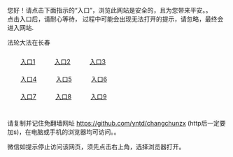 您好！请点击下面指示的“入口”，浏览此网站是安全的，且为您带来平安。。 <br/>
点击入口后，请耐心等待， 过程中可能会出现无法打开的提示，请忽略，最终会进入网站. </br>

法轮大法在长春<br/>
<div style="padding:10px"><a style="margin:20px" target="_blank" href="https://d3tbynmds73jnf.cloudfront.net/2Qpsp?koewdyv" id="ccLink1" rel="nofollow">入口1</a> <a target="_blank" style="margin:20px" href="https://d2f2ryugyqaqwl.cloudfront.net/2Qpsp?fhftwgps" id="ccLink2" rel="nofollow">入口2</a> <a style="margin:20px" target="_blank" href="https://d19o8umwm0qksk.cloudfront.net/2Qpsp?ycoxyxxb" id="ccLink3" rel="nofollow">入口3</a></div>

<div style="padding:10px" ><a style="margin:20px" target="_blank" href="https://d3tbynmds73jnf.cloudfront.net/2Qpsp?koewdyv" id="ccLink4" rel="nofollow">入口4</a> <a style="margin:20px" href="https://d2f2ryugyqaqwl.cloudfront.net/2Qpsp?fhftwgps" target="_blank" id="ccLink5" rel="nofollow">入口5</a> <a style="margin:20px" href="https://d19o8umwm0qksk.cloudfront.net/2Qpsp?ycoxyxxb" target="_blank" id="ccLink6" rel="nofollow">入口6</a></div>

<div style="padding:10px"><a style="margin:20px" target="_blank" href="https://d3tbynmds73jnf.cloudfront.net/2Qpsp?koewdyv" id="ccLink7" rel="nofollow">入口7</a> <a style="margin:20px" href="https://d2f2ryugyqaqwl.cloudfront.net/2Qpsp?fhftwgps" target="_blank" id="ccLink8" rel="nofollow">入口8</a> <a style="margin:20px" target="_blank" href="https://d19o8umwm0qksk.cloudfront.net/2Qpsp?ycoxyxxb" id="ccLink9" rel="nofollow">入口9</a></div>

<br/>



请复制并记住免翻墙网址 https://github.com/yntd/changchunzx (http后一定要加s)，在电脑或手机的浏览器均可访问。。<br/>

微信如提示停止访问该网页，须先点击右上角，选择浏览器打开。
